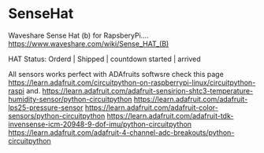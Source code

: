 # SenseHat
Waveshare Sense Hat (b) for RapsberyPi....
https://www.waveshare.com/wiki/Sense_HAT_(B)

HAT Status: Orderd | Shipped | countdown started | arrived

All sensors works perfect with ADAfruits softwsre
check this page https://learn.adafruit.com/circuitpython-on-raspberrypi-linux/circuitpython-raspi
and.
https://learn.adafruit.com/adafruit-sensirion-shtc3-temperature-humidity-sensor/python-circuitpython
https://learn.adafruit.com/adafruit-lps25-pressure-sensor
https://learn.adafruit.com/adafruit-color-sensors/python-circuitpython
https://learn.adafruit.com/adafruit-tdk-invensense-icm-20948-9-dof-imu/python-circuitpython
https://learn.adafruit.com/adafruit-4-channel-adc-breakouts/python-circuitpython

